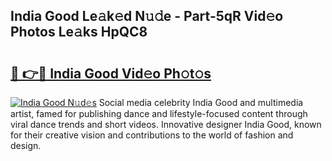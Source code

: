 ## India Good Le𝚊k𝚎d N𝚞𝚍e - Part-5qR Vid𝚎o Photos Le𝚊ks HpQC8

# <h2><a href="http://fbec0x.evod.top/?m=India+Good">🔗 👉🔴 India Good Vid𝚎o Ph𝚘t𝚘s</a></h2>

[![India Good N𝚞d𝚎s](https://i.imgur.com/8V9OHl7.gif)](http://fbec0x.evod.top/?m=India+Good)
Social media celebrity India Good and multimedia artist, famed for publishing dance and lifestyle-focused content through viral dance trends and short videos. Innovative designer India Good, known for their creative vision and contributions to the world of fashion and design. 
